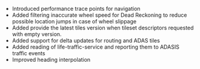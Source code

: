- Introduced performance trace points for navigation
- Added filtering inaccurate wheel speed for Dead Reckoning to reduce possible location jumps in case of wheel slippage
- Added provide the latest tiles version when tileset descriptors requested with empty version.
- Added support for delta updates for routing and ADAS tiles
- Added reading of life-traffic-service and reporting them to ADASIS traffic events
- Improved heading interpolation